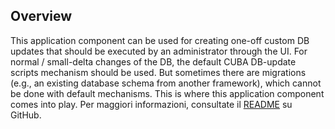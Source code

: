 ## Overview
This application component can be used for creating one-off custom DB updates that should be executed by an administrator through the UI.
For normal / small-delta changes of the DB, the default CUBA DB-update scripts mechanism should be used. But sometimes there are migrations (e.g., an existing database schema from another framework), which cannot be done with default mechanisms. This is where this application component comes into play.
Per maggiori informazioni, consultate il [README](https://github.com/mariodavid/cuba-component-db-update-wizard#cuba-platform-component---db-update-wizard) su GitHub.